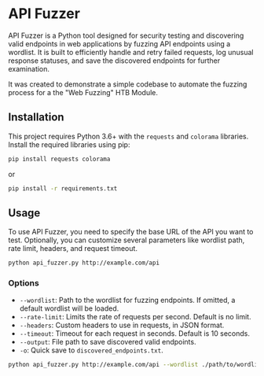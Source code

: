 # API Fuzzer

API Fuzzer is a Python tool designed for security testing and discovering valid endpoints in web applications by fuzzing API endpoints using a wordlist. It is built to efficiently handle and retry failed requests, log unusual response statuses, and save the discovered endpoints for further examination.

It was created to demonstrate a simple codebase to automate the fuzzing process for a the "Web Fuzzing" HTB Module.

## Installation

This project requires Python 3.6+ with the `requests` and `colorama` libraries. Install the required libraries using pip:

```bash
pip install requests colorama
```

or

```bash
pip install -r requirements.txt
```

## Usage

To use API Fuzzer, you need to specify the base URL of the API you want to test. Optionally, you can customize several parameters like wordlist path, rate limit, headers, and request timeout.

```bash
python api_fuzzer.py http://example.com/api
```

### Options

- `--wordlist`: Path to the wordlist for fuzzing endpoints. If omitted, a default wordlist will be loaded.
- `--rate-limit`: Limits the rate of requests per second. Default is no limit.
- `--headers`: Custom headers to use in requests, in JSON format.
- `--timeout`: Timeout for each request in seconds. Default is 10 seconds.
- `--output`: File path to save discovered valid endpoints.
- `-o`: Quick save to `discovered_endpoints.txt`.

```bash
python api_fuzzer.py http://example.com/api --wordlist ./path/to/wordlist.txt --rate-limit 10 --headers '{"Content-Type": "application/json"}' --timeout 5 --output results.txt
```
